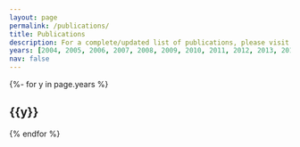 ```yaml
---
layout: page
permalink: /publications/
title: Publications
description: For a complete/updated list of publications, please visit Michael's google scholar page.
years: [2004, 2005, 2006, 2007, 2008, 2009, 2010, 2011, 2012, 2013, 2014, 2015, 2016, 2017, 2018, 2019, 2020, 2021, 2022]
nav: false
---
```

<div class="publications">

{%- for y in page.years %}
  <h2 class="year">{{y}}</h2>
  <!--{percent bibliography -f papers -q @*[year={{y}}]* percent} change percent to %-->
{% endfor %}

</div>

